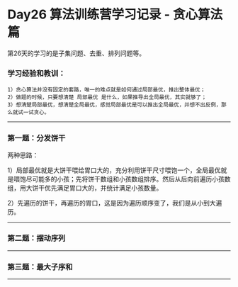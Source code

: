 
# Day26 算法训练营学习记录 - 贪心算法篇

第26天的学习的是子集问题、去重、排列问题等。

### 学习经验和教训：
    1）贪心算法并没有固定的套路，唯一的难点就是如何通过局部最优，推出整体最优；
    2）做题的时候，只要想清楚 局部最优 是什么，如果推导出全局最优，其实就够了；
    3）想清楚局部最优，想清楚全局最优，感觉局部最优是可以推出全局最优，并想不出反例，那么就试一试贪心。


    


---

### 第一题：分发饼干  

  两种思路：

  1）局部最优就是大饼干喂给胃口大的，充分利用饼干尺寸喂饱一个，全局最优就是喂饱尽可能多的小孩；先将饼干数组和小孩数组排序。然后从后向前遍历小孩数组，用大饼干优先满足胃口大的，并统计满足小孩数量。

  2）先遍历的饼干，再遍历的胃口，这是因为遍历顺序变了，我们是从小到大遍历。





---
### 第二题：摆动序列   
  



---

### 第三题：最大子序和

---


